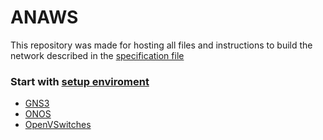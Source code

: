 # ANAWS

This repository was made for hosting all files and instructions to build the network described in the [specification file](./doc/Project%20specifications%20(Group%204).pdf "Specification File")

### Start with [setup enviroment](./doc/toutorials/setup-enviroment.md "setup-enviroment.md")
- [GNS3](./doc/toutorials/setup-enviroment.md#GNS3 "GNS3") 
- [ONOS](./doc/toutorials/setup-enviroment.md#ONOS "ONOS") 
- [OpenVSwitches](./doc/toutorials/setup-enviroment.md#OVS "OVS") 
